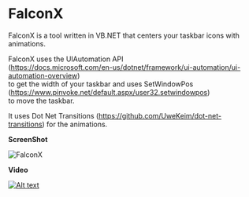# FalconX
FalconX is a tool written in VB.NET that centers your taskbar icons with animations.


FalconX uses the UIAutomation API  
(https://docs.microsoft.com/en-us/dotnet/framework/ui-automation/ui-automation-overview)  
to get the width of your taskbar and uses SetWindowPos  
(https://www.pinvoke.net/default.aspx/user32.setwindowpos)  
to move the taskbar.  

It uses Dot Net Transitions (https://github.com/UweKeim/dot-net-transitions) for the animations.  

**ScreenShot**

![FalconX](https://chrisandriessen.nl/web/img/FX3.jpg)




**Video**

[![Alt text](https://img.youtube.com/vi/H07adcIXg7s/0.jpg)](https://www.youtube.com/watch?v=H07adcIXg7s)
